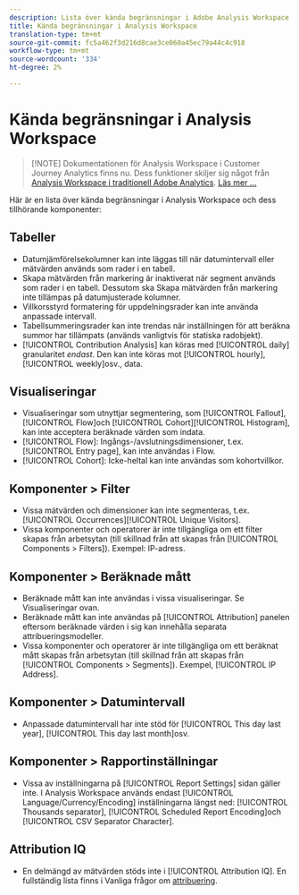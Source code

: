 ```yaml
---
description: Lista över kända begränsningar i Adobe Analysis Workspace och dess tillhörande komponenter
title: Kända begränsningar i Analysis Workspace
translation-type: tm+mt
source-git-commit: fc5a462f3d216d8cae3ce060a45ec79a44c4c918
workflow-type: tm+mt
source-wordcount: '334'
ht-degree: 2%

---
```



# Kända begränsningar i Analysis Workspace

>[!NOTE] Dokumentationen för Analysis Workspace i Customer Journey Analytics finns nu. Dess funktioner skiljer sig något från [Analysis Workspace i traditionell Adobe Analytics](https://docs.adobe.com/content/help/en/analytics/analyze/analysis-workspace/home.html). [Läs mer …](/help/getting-started/cja-aa.md)

Här är en lista över kända begränsningar i Analysis Workspace och dess tillhörande komponenter:

## Tabeller

* Datumjämförelsekolumner kan inte läggas till när datumintervall eller mätvärden används som rader i en tabell.
* Skapa mätvärden från markering är inaktiverat när segment används som rader i en tabell. Dessutom ska Skapa mätvärden från markering inte tillämpas på datumjusterade kolumner.
* Villkorsstyrd formatering för uppdelningsrader kan inte använda anpassade intervall.
* Tabellsummeringsrader kan inte trendas när inställningen för att beräkna summor har tillämpats (används vanligtvis för statiska radobjekt).
* [!UICONTROL Contribution Analysis] kan köras med [!UICONTROL daily] granularitet _endast_. Den kan inte köras mot [!UICONTROL hourly], [!UICONTROL weekly]osv., data.

## Visualiseringar

* Visualiseringar som utnyttjar segmentering, som [!UICONTROL Fallout], [!UICONTROL Flow]och [!UICONTROL Cohort][!UICONTROL Histogram], kan inte acceptera beräknade värden som indata.
* [!UICONTROL Flow]: Ingångs-/avslutningsdimensioner, t.ex. [!UICONTROL Entry page], kan inte användas i Flow.
* [!UICONTROL Cohort]: Icke-heltal kan inte användas som kohortvillkor.

<!--## Panels

* Segment Comparison: The [!UICONTROL Everyone Else] segment does not get created if a segment template is used in the initial drop zone.<-->

## Komponenter > Filter

* Vissa mätvärden och dimensioner kan inte segmenteras, t.ex. [!UICONTROL Occurrences][!UICONTROL Unique Visitors].
* Vissa komponenter och operatorer är inte tillgängliga om ett filter skapas från arbetsytan (till skillnad från att skapas från [!UICONTROL Components > Filters]). Exempel: IP-adress.

## Komponenter > Beräknade mått

* Beräknade mått kan inte användas i vissa visualiseringar. Se Visualiseringar ovan.
* Beräknade mått kan inte användas på [!UICONTROL Attribution] panelen eftersom beräknade värden i sig kan innehålla separata attribueringsmodeller.
* Vissa komponenter och operatorer är inte tillgängliga om ett beräknat mått skapas från arbetsytan (till skillnad från att skapas från [!UICONTROL Components > Segments]). Exempel, [!UICONTROL IP Address].

## Komponenter > Datumintervall

* Anpassade datumintervall har inte stöd för [!UICONTROL This day last year], [!UICONTROL This day last month]osv.

## Komponenter > Rapportinställningar

* Vissa av inställningarna på [!UICONTROL Report Settings] sidan gäller inte. I Analysis Workspace används endast [!UICONTROL Language/Currency/Encoding] inställningarna längst ned: [!UICONTROL Thousands separator], [!UICONTROL Scheduled Report Encoding]och [!UICONTROL CSV Separator Character].

## Attribution IQ

* En delmängd av mätvärden stöds inte i [!UICONTROL Attribution IQ]. En fullständig lista finns i Vanliga frågor om [attribuering](../attribution/faq.md).
